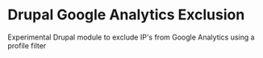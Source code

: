 Drupal Google Analytics Exclusion
==========================

Experimental Drupal module to exclude IP's from Google Analytics using a profile filter
